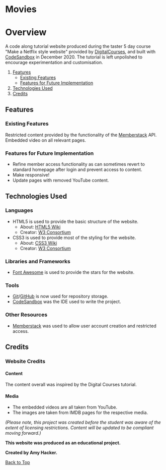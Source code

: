 # **Movies**

# Overview

A code along tutorial website produced during the taster 5 day course "Make a Netflix style website" provided by [DigitalCourses](https://digitalcourses.circle.so/), and built with [CodeSandbox](https://codesandbox.io/) in December 2020.  The tutorial is left unpolished to encourage experimentation and customisation.

1. [Features](#features)
    * [Existing Features](#existing-features)
    * [Features for Future Implementation](#features-for-future-implementation)
1. [Technologies Used](#technologies-used)
1. [Credits](#credits)

## Features

### **Existing Features**
Restricted content provided by the functionality of the [Memberstack](https://app.memberstack.io/login) API.  Embedded video on all relevant pages.

### **Features for Future Implementation**
* Refine member access functionality as can sometimes revert to standard homepage after login and prevent access to content.
* Make responsive!
* Update pages with removed YouTube content.

## Technologies Used

### **Languages**
* HTML5 is used to provide the basic structure of the website.
  * About: [HTML5 Wiki](https://en.wikipedia.org/wiki/HTML5)
  * Creator: [W3 Consortium](https://www.w3.org/)
* CSS3 is used to provide most of the styling for the website.
  * About: [CSS3 Wiki](https://en.wikipedia.org/wiki/CSS)
  * Creator: [W3 Consortium](https://www.w3.org/)

### **Libraries and Frameworks**
* [Font Awesome](https://fontawesome.com/) is used to provide the stars for the website.


### **Tools**
* [Git](https://git-scm.com/)/[GitHub](https://github.com/) is now used for repository storage.
* [CodeSandbox](https://codesandbox.io/) was the IDE used to write the project.

### **Other Resources**
* [Memberstack](https://app.memberstack.io/login) was used to allow user account creation and restricted access.

## Credits

### **Website Credits**

#### Content
The content overall was inspired by the Digital Courses tutorial.

#### Media
* The embedded videos are all taken from YouTube.
* The images are taken from IMDB pages for the respective media.

*(Please note, this project was created before the student was aware of the extent of licensing restrictions.  Content will be updated to be compliant moving forward.)*

**This website was produced as an educational project.**

**Created by Amy Hacker.**

[Back to Top](#Movies)